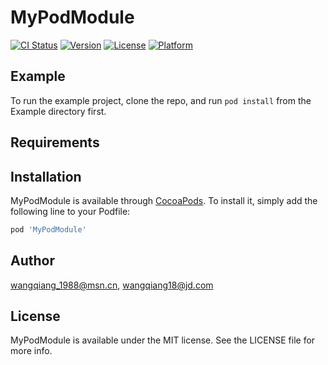 # MyPodModule

[![CI Status](https://img.shields.io/travis/wangqiang_1988@msn.cn/MyPodModule.svg?style=flat)](https://travis-ci.org/wangqiang_1988@msn.cn/MyPodModule)
[![Version](https://img.shields.io/cocoapods/v/MyPodModule.svg?style=flat)](https://cocoapods.org/pods/MyPodModule)
[![License](https://img.shields.io/cocoapods/l/MyPodModule.svg?style=flat)](https://cocoapods.org/pods/MyPodModule)
[![Platform](https://img.shields.io/cocoapods/p/MyPodModule.svg?style=flat)](https://cocoapods.org/pods/MyPodModule)

## Example

To run the example project, clone the repo, and run `pod install` from the Example directory first.

## Requirements

## Installation

MyPodModule is available through [CocoaPods](https://cocoapods.org). To install
it, simply add the following line to your Podfile:

```ruby
pod 'MyPodModule'
```

## Author

wangqiang_1988@msn.cn, wangqiang18@jd.com

## License

MyPodModule is available under the MIT license. See the LICENSE file for more info.
